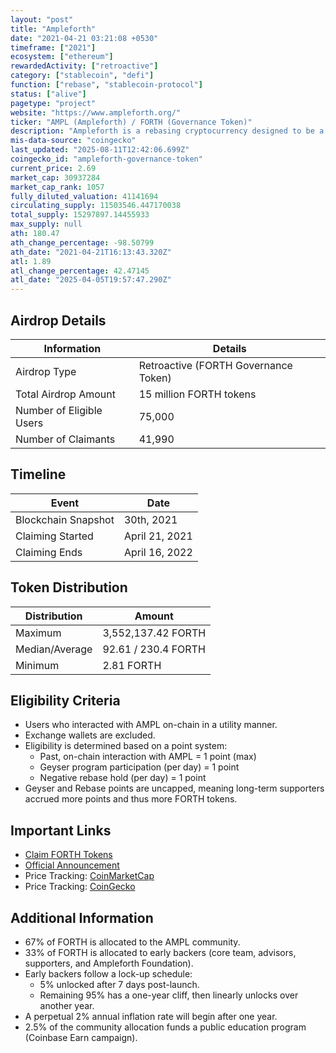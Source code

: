 ```yaml
---
layout: "post"
title: "Ampleforth"
date: "2021-04-21 03:21:08 +0530"
timeframe: ["2021"]
ecosystem: ["ethereum"]
rewardedActivity: ["retroactive"]
category: ["stablecoin", "defi"]
function: ["rebase", "stablecoin-protocol"]
status: ["alive"]
pagetype: "project"
website: "https://www.ampleforth.org/"
ticker: "AMPL (Ampleforth) / FORTH (Governance Token)"
description: "Ampleforth is a rebasing cryptocurrency designed to be a financial building block for DeFi and traditional finance. It functions independently of traditional banks and lenders of last resort."
mis-data-source: "coingecko"
last_updated: "2025-08-11T12:42:06.699Z"
coingecko_id: "ampleforth-governance-token"
current_price: 2.69
market_cap: 30937284
market_cap_rank: 1057
fully_diluted_valuation: 41141694
circulating_supply: 11503546.447170038
total_supply: 15297897.14455933
max_supply: null
ath: 180.47
ath_change_percentage: -98.50799
ath_date: "2021-04-21T16:13:43.320Z"
atl: 1.89
atl_change_percentage: 42.47145
atl_date: "2025-04-05T19:57:47.290Z"
---
```


## Airdrop Details

| Information              | Details                              |
| ------------------------ | ------------------------------------ |
| Airdrop Type             | Retroactive (FORTH Governance Token) |
| Total Airdrop Amount     | 15 million FORTH tokens              |
| Number of Eligible Users | 75,000                               |
| Number of Claimants      | 41,990                               |

## Timeline

| Event               | Date           |
| ------------------- | -------------- |
| Blockchain Snapshot | 30th, 2021     |
| Claiming Started    | April 21, 2021 |
| Claiming Ends       | April 16, 2022 |

## Token Distribution

| Distribution   | Amount              |
| -------------- | ------------------- |
| Maximum        | 3,552,137.42 FORTH  |
| Median/Average | 92.61 / 230.4 FORTH |
| Minimum        | 2.81 FORTH          |

## Eligibility Criteria

- Users who interacted with AMPL on-chain in a utility manner.
- Exchange wallets are excluded.
- Eligibility is determined based on a point system:
  - Past, on-chain interaction with AMPL = 1 point (max)
  - Geyser program participation (per day) = 1 point
  - Negative rebase hold (per day) = 1 point
- Geyser and Rebase points are uncapped, meaning long-term supporters accrued more points and thus more FORTH tokens.

## Important Links

- [Claim FORTH Tokens](https://www.ampleforth.org/governance/claim)
- [Official Announcement](http://blog.ampleforth.org/ampl-forth-realizing-the-full-ecosystem-e2d88ca01691)
- Price Tracking: [CoinMarketCap](https://coinmarketcap.com/currencies/forth)
- Price Tracking: [CoinGecko](https://www.coingecko.com/en/coins/forth)

## Additional Information

- 67% of FORTH is allocated to the AMPL community.
- 33% of FORTH is allocated to early backers (core team, advisors, supporters, and Ampleforth Foundation).
- Early backers follow a lock-up schedule:
  - 5% unlocked after 7 days post-launch.
  - Remaining 95% has a one-year cliff, then linearly unlocks over another year.
- A perpetual 2% annual inflation rate will begin after one year.
- 2.5% of the community allocation funds a public education program (Coinbase Earn campaign).